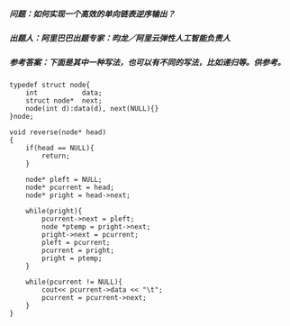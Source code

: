 ##### **问题**：如何实现一个高效的单向链表逆序输出？ 

##### **出题人**：阿里巴巴出题专家：昀龙／阿里云弹性人工智能负责人

##### **参考答案**：下面是其中一种写法，也可以有不同的写法，比如递归等。供参考。


```
typedef struct node{
    int           data;
    struct node*  next;
    node(int d):data(d), next(NULL){}
}node;

void reverse(node* head)
{
    if(head == NULL){
        return;
    }

    node* pleft = NULL;
    node* pcurrent = head;
    node* pright = head->next;

    while(pright){
        pcurrent->next = pleft;
        node *ptemp = pright->next;
        pright->next = pcurrent;
        pleft = pcurrent;
        pcurrent = pright;
        pright = ptemp;
    }

    while(pcurrent != NULL){
        cout<< pcurrent->data << "\t";
        pcurrent = pcurrent->next;
    }
}

```
